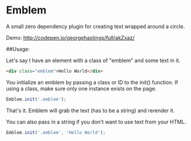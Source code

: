 # Emblem

A small zero dependency plugin for creating text wrapped around a circle.

Demo: http://codepen.io/georgehastings/full/akZxaz/

##Usage:

Let's say I have an element with a class of "emblem" and some text in it.

```html
<div class="emblem">Hello World</div>
```



You initialize an emblem by passing a class or ID to the init() function. If using a class, make sure only one instance exists on the page.

```javascript
Emblem.init('.emblem');
```



That's it. Emblem will grab the text (has to be a string) and rerender it. 

You can also pass in a string if you don't want to use text from your HTML. 

```javascript
Emblem.init('.emblem', 'Hello World');
```
